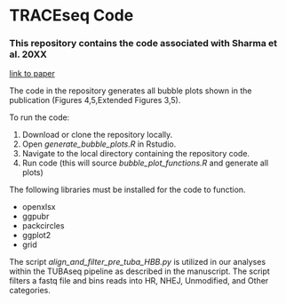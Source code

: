 # TRACEseq Code
### This repository contains the code associated with Sharma et al. 20XX 
[link to paper](http://med.stanford.edu/majetilab.html)

The code in the repository generates all bubble plots shown in the publication (Figures 4,5,Extended Figures 3,5).

To run the code: 
  1. Download or clone the repository locally.
  2. Open *generate_bubble_plots.R* in Rstudio.
  3. Navigate to the local directory containing the repository code.
  4. Run code (this will source *bubble_plot_functions.R* and generate all plots)
  
The following libraries must be installed for the code to function.
* openxlsx
* ggpubr
* packcircles
* ggplot2
* grid


The script *align_and_filter_pre_tuba_HBB.py* is utilized in our analyses within the TUBAseq pipeline as described in the manuscript. The script filters a fastq file and bins reads into HR, NHEJ, Unmodified, and Other categories.
